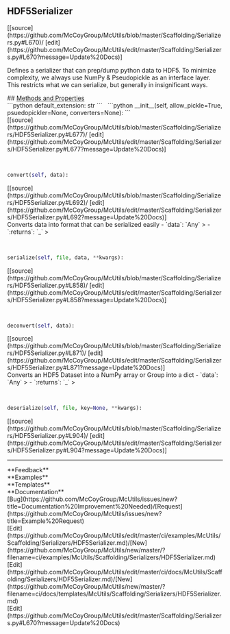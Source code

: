 ## <a id="McUtils.Scaffolding.Serializers.HDF5Serializer">HDF5Serializer</a> 

<div class="docs-source-link" markdown="1">
[[source](https://github.com/McCoyGroup/McUtils/blob/master/Scaffolding/Serializers.py#L670)/
[edit](https://github.com/McCoyGroup/McUtils/edit/master/Scaffolding/Serializers.py#L670?message=Update%20Docs)]
</div>

Defines a serializer that can prep/dump python data to HDF5.
To minimize complexity, we always use NumPy & Pseudopickle as an interface layer.
This restricts what we can serialize, but generally in insignificant ways.







<div class="collapsible-section">
 <div class="collapsible-section collapsible-section-header" markdown="1">
## <a class="collapse-link" data-toggle="collapse" href="#methods" markdown="1"> Methods and Properties</a> <a class="float-right" data-toggle="collapse" href="#methods"><i class="fa fa-chevron-down"></i></a>
 </div>
 <div class="collapsible-section collapsible-section-body collapse show" id="methods" markdown="1">
 ```python
default_extension: str
```
<a id="McUtils.Scaffolding.Serializers.HDF5Serializer.__init__" class="docs-object-method">&nbsp;</a> 
```python
__init__(self, allow_pickle=True, psuedopickler=None, converters=None): 
```
<div class="docs-source-link" markdown="1">
[[source](https://github.com/McCoyGroup/McUtils/blob/master/Scaffolding/Serializers/HDF5Serializer.py#L677)/
[edit](https://github.com/McCoyGroup/McUtils/edit/master/Scaffolding/Serializers/HDF5Serializer.py#L677?message=Update%20Docs)]
</div>


<a id="McUtils.Scaffolding.Serializers.HDF5Serializer.convert" class="docs-object-method">&nbsp;</a> 
```python
convert(self, data): 
```
<div class="docs-source-link" markdown="1">
[[source](https://github.com/McCoyGroup/McUtils/blob/master/Scaffolding/Serializers/HDF5Serializer.py#L692)/
[edit](https://github.com/McCoyGroup/McUtils/edit/master/Scaffolding/Serializers/HDF5Serializer.py#L692?message=Update%20Docs)]
</div>
Converts data into format that can be serialized easily
  - `data`: `Any`
    > 
  - `:returns`: `_`
    >


<a id="McUtils.Scaffolding.Serializers.HDF5Serializer.serialize" class="docs-object-method">&nbsp;</a> 
```python
serialize(self, file, data, **kwargs): 
```
<div class="docs-source-link" markdown="1">
[[source](https://github.com/McCoyGroup/McUtils/blob/master/Scaffolding/Serializers/HDF5Serializer.py#L858)/
[edit](https://github.com/McCoyGroup/McUtils/edit/master/Scaffolding/Serializers/HDF5Serializer.py#L858?message=Update%20Docs)]
</div>


<a id="McUtils.Scaffolding.Serializers.HDF5Serializer.deconvert" class="docs-object-method">&nbsp;</a> 
```python
deconvert(self, data): 
```
<div class="docs-source-link" markdown="1">
[[source](https://github.com/McCoyGroup/McUtils/blob/master/Scaffolding/Serializers/HDF5Serializer.py#L871)/
[edit](https://github.com/McCoyGroup/McUtils/edit/master/Scaffolding/Serializers/HDF5Serializer.py#L871?message=Update%20Docs)]
</div>
Converts an HDF5 Dataset into a NumPy array or Group into a dict
  - `data`: `Any`
    > 
  - `:returns`: `_`
    >


<a id="McUtils.Scaffolding.Serializers.HDF5Serializer.deserialize" class="docs-object-method">&nbsp;</a> 
```python
deserialize(self, file, key=None, **kwargs): 
```
<div class="docs-source-link" markdown="1">
[[source](https://github.com/McCoyGroup/McUtils/blob/master/Scaffolding/Serializers/HDF5Serializer.py#L904)/
[edit](https://github.com/McCoyGroup/McUtils/edit/master/Scaffolding/Serializers/HDF5Serializer.py#L904?message=Update%20Docs)]
</div>
 </div>
</div>












---


<div markdown="1" class="text-secondary">
<div class="container">
  <div class="row">
   <div class="col" markdown="1">
**Feedback**   
</div>
   <div class="col" markdown="1">
**Examples**   
</div>
   <div class="col" markdown="1">
**Templates**   
</div>
   <div class="col" markdown="1">
**Documentation**   
</div>
   <div class="col" markdown="1">
   
</div>
   <div class="col" markdown="1">
   
</div>
   <div class="col" markdown="1">
   
</div>
</div>
  <div class="row">
   <div class="col" markdown="1">
[Bug](https://github.com/McCoyGroup/McUtils/issues/new?title=Documentation%20Improvement%20Needed)/[Request](https://github.com/McCoyGroup/McUtils/issues/new?title=Example%20Request)   
</div>
   <div class="col" markdown="1">
[Edit](https://github.com/McCoyGroup/McUtils/edit/master/ci/examples/McUtils/Scaffolding/Serializers/HDF5Serializer.md)/[New](https://github.com/McCoyGroup/McUtils/new/master/?filename=ci/examples/McUtils/Scaffolding/Serializers/HDF5Serializer.md)   
</div>
   <div class="col" markdown="1">
[Edit](https://github.com/McCoyGroup/McUtils/edit/master/ci/docs/McUtils/Scaffolding/Serializers/HDF5Serializer.md)/[New](https://github.com/McCoyGroup/McUtils/new/master/?filename=ci/docs/templates/McUtils/Scaffolding/Serializers/HDF5Serializer.md)   
</div>
   <div class="col" markdown="1">
[Edit](https://github.com/McCoyGroup/McUtils/edit/master/Scaffolding/Serializers.py#L670?message=Update%20Docs)   
</div>
   <div class="col" markdown="1">
   
</div>
   <div class="col" markdown="1">
   
</div>
   <div class="col" markdown="1">
   
</div>
</div>
</div>
</div>
